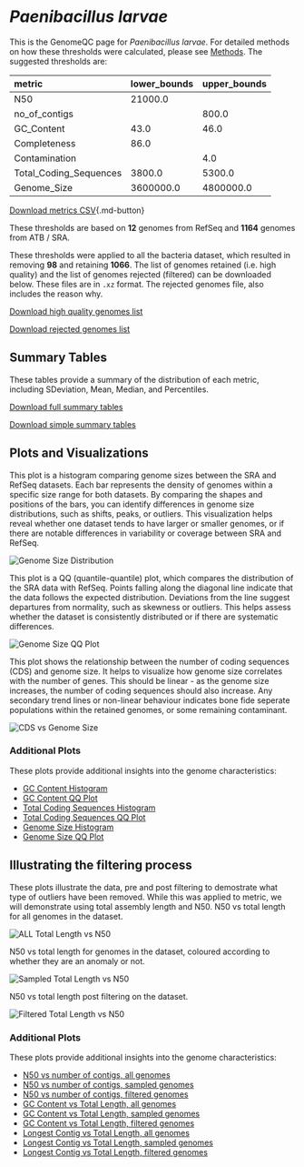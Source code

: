 # *Paenibacillus larvae*

This is the GenomeQC page for *Paenibacillus larvae*. For detailed methods on how these thresholds were calculated, please see [Methods](../../methods.md).
The suggested thresholds are: 

| metric                 | lower_bounds   | upper_bounds   |
|:-----------------------|:---------------|:---------------|
| N50                    | 21000.0        |                |
| no_of_contigs          |                | 800.0          |
| GC_Content             | 43.0           | 46.0           |
| Completeness           | 86.0           |                |
| Contamination          |                | 4.0            |
| Total_Coding_Sequences | 3800.0         | 5300.0         |
| Genome_Size            | 3600000.0      | 4800000.0      |

[Download metrics CSV](Paenibacillus_larvae_metrics.csv){.md-button}


These thresholds are based on **12** genomes from RefSeq and **1164** genomes from ATB / SRA.

These thresholds were applied to all the bacteria dataset, which resulted in removing **98** and retaining **1066**.
The list of genomes retained (i.e. high quality) and the list of genomes rejected (filtered) can be downloaded below. These files are in `.xz` format. The rejected genomes file, also includes the reason why.

[Download high quality genomes list](Paenibacillus_larvae_high_quality_genomes.csv.xz)


[Download rejected genomes list](Paenibacillus_larvae_filtered_out_genomes.csv.xz)



## Summary Tables
These tables provide a summary of the distribution of each metric, including SDeviation, Mean, Median, and Percentiles.

[Download full summary tables](summary.csv)

[Download simple summary tables](selected_summary.csv)

## Plots and Visualizations

This plot is a histogram comparing genome sizes between the SRA and RefSeq datasets. Each bar represents the density of genomes within a specific size range for both datasets. By comparing the shapes and positions of the bars, you can identify differences in genome size distributions, such as shifts, peaks, or outliers. This visualization helps reveal whether one dataset tends to have larger or smaller genomes, or if there are notable differences in variability or coverage between SRA and RefSeq.

![Genome Size Distribution](Genome_Size_refseq_histogram_kde.png)

This plot is a QQ (quantile-quantile) plot, which compares the distribution of the SRA data with RefSeq. Points falling along the diagonal line indicate that the data follows the expected distribution. Deviations from the line suggest departures from normality, such as skewness or outliers. This helps assess whether the dataset is consistently distributed or if there are systematic differences.

![Genome Size QQ Plot](Genome_Size_refseq_qqplot.png)

This plot shows the relationship between the number of coding sequences (CDS) and genome size. It helps to visualize how genome size correlates with the number of genes. This should be linear - as the genome size increases, the number of coding sequences should also increase. Any secondary trend lines or non-linear behaviour indicates bone fide seperate populations within the retained genomes, or some remaining contaminant. 

![CDS vs Genome Size](Paenibacillus_larvae_CDS_vs_Genome_Size.png)

### Additional Plots

These plots provide additional insights into the genome characteristics:

- [GC Content Histogram](GC_Content_refseq_histogram_kde.png)
- [GC Content QQ Plot](GC_Content_refseq_qqplot.png)
- [Total Coding Sequences Histogram](Total_Coding_Sequences_refseq_histogram_kde.png)
- [Total Coding Sequences QQ Plot](Total_Coding_Sequences_refseq_qqplot.png)
- [Genome Size Histogram](Genome_Size_refseq_histogram_kde.png)
- [Genome Size QQ Plot](Genome_Size_refseq_qqplot.png)
## Illustrating the filtering process
These plots illustrate the data, pre and post filtering to demostrate what type of outliers have been removed. While this was applied to metric, we will demonstrate using total assembly length and N50.
N50 vs total length for all genomes in the dataset.

![ALL Total Length vs N50](Paenibacillus_larvae_all_total_length_N50.png)

N50 vs total length for genomes in the dataset, coloured according to whether they are an anomaly or not.

![Sampled Total Length vs N50](Paenibacillus_larvae_sample_total_length_N50.png)

N50 vs total length post filtering on the dataset.

![Filtered Total Length vs N50](Paenibacillus_larvae_filt_total_length_N50.png)

### Additional Plots

These plots provide additional insights into the genome characteristics:

- [N50 vs number of contigs, all genomes](Paenibacillus_larvae_all_N50_number.png)
- [N50 vs number of contigs, sampled genomes](Paenibacillus_larvae_sample_N50_number.png)
- [N50 vs number of contigs, filtered genomes](Paenibacillus_larvae_filt_N50_number.png)
- [GC Content vs Total Length, all genomes](Paenibacillus_larvae_all_total_length_GC_Content.png)
- [GC Content vs Total Length, sampled genomes](Paenibacillus_larvae_sample_total_length_GC_Content.png)
- [GC Content vs Total Length, filtered genomes](Paenibacillus_larvae_filt_total_length_GC_Content.png)
- [Longest Contig vs Total Length, all genomes](Paenibacillus_larvae_all_total_length_longest.png)
- [Longest Contig vs Total Length, sampled genomes](Paenibacillus_larvae_sample_total_length_longest.png)
- [Longest Contig vs Total Length, filtered genomes](Paenibacillus_larvae_filt_total_length_longest.png)
